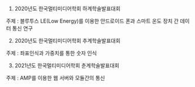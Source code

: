 1. 2020년도 한국멀티미디어학회 하계학술발표대회

주제 : 블루투스 LE(Low Energy)를 이용한 안드로이드 폰과 스마트 온도 장치 간 데이터 통신 연구

2. 2020년도 한국멀티미디어학회 추계학술발표대회

주제 : 좌표인식과 가중치를 통한 숫자 인식

3. 2021년도 한국멀티미디어학회 춘계학술발표대회

주제 : AMP를 이용한 웹 서버와 모듈간의 통신
